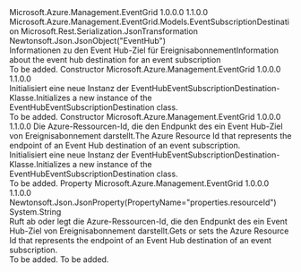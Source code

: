 <Type Name="EventHubEventSubscriptionDestination" FullName="Microsoft.Azure.Management.EventGrid.Models.EventHubEventSubscriptionDestination">
  <TypeSignature Language="C#" Value="public class EventHubEventSubscriptionDestination : Microsoft.Azure.Management.EventGrid.Models.EventSubscriptionDestination" />
  <TypeSignature Language="ILAsm" Value=".class public auto ansi beforefieldinit EventHubEventSubscriptionDestination extends Microsoft.Azure.Management.EventGrid.Models.EventSubscriptionDestination" />
  <TypeSignature Language="DocId" Value="T:Microsoft.Azure.Management.EventGrid.Models.EventHubEventSubscriptionDestination" />
  <TypeSignature Language="VB.NET" Value="Public Class EventHubEventSubscriptionDestination&#xA;Inherits EventSubscriptionDestination" />
  <TypeSignature Language="F#" Value="type EventHubEventSubscriptionDestination = class&#xA;    inherit EventSubscriptionDestination" />
  <AssemblyInfo>
    <AssemblyName>Microsoft.Azure.Management.EventGrid</AssemblyName>
    <AssemblyVersion>1.0.0.0</AssemblyVersion>
    <AssemblyVersion>1.1.0.0</AssemblyVersion>
  </AssemblyInfo>
  <Base>
    <BaseTypeName>Microsoft.Azure.Management.EventGrid.Models.EventSubscriptionDestination</BaseTypeName>
  </Base>
  <Interfaces />
  <Attributes>
    <Attribute>
      <AttributeName>Microsoft.Rest.Serialization.JsonTransformation</AttributeName>
    </Attribute>
    <Attribute>
      <AttributeName>Newtonsoft.Json.JsonObject("EventHub")</AttributeName>
    </Attribute>
  </Attributes>
  <Docs>
    <summary>
            <span data-ttu-id="ddbf9-101">Informationen zu den Event Hub-Ziel für Ereignisabonnement</span><span class="sxs-lookup"><span data-stu-id="ddbf9-101">Information about the event hub destination for an event subscription</span></span>
            </summary>
    <remarks>To be added.</remarks>
  </Docs>
  <Members>
    <Member MemberName=".ctor">
      <MemberSignature Language="C#" Value="public EventHubEventSubscriptionDestination ();" />
      <MemberSignature Language="ILAsm" Value=".method public hidebysig specialname rtspecialname instance void .ctor() cil managed" />
      <MemberSignature Language="DocId" Value="M:Microsoft.Azure.Management.EventGrid.Models.EventHubEventSubscriptionDestination.#ctor" />
      <MemberSignature Language="VB.NET" Value="Public Sub New ()" />
      <MemberType>Constructor</MemberType>
      <AssemblyInfo>
        <AssemblyName>Microsoft.Azure.Management.EventGrid</AssemblyName>
        <AssemblyVersion>1.0.0.0</AssemblyVersion>
        <AssemblyVersion>1.1.0.0</AssemblyVersion>
      </AssemblyInfo>
      <Parameters />
      <Docs>
        <summary>
            <span data-ttu-id="ddbf9-102">Initialisiert eine neue Instanz der EventHubEventSubscriptionDestination-Klasse.</span><span class="sxs-lookup"><span data-stu-id="ddbf9-102">Initializes a new instance of the EventHubEventSubscriptionDestination class.</span></span>
            </summary>
        <remarks>To be added.</remarks>
      </Docs>
    </Member>
    <Member MemberName=".ctor">
      <MemberSignature Language="C#" Value="public EventHubEventSubscriptionDestination (string resourceId = null);" />
      <MemberSignature Language="ILAsm" Value=".method public hidebysig specialname rtspecialname instance void .ctor(string resourceId) cil managed" />
      <MemberSignature Language="DocId" Value="M:Microsoft.Azure.Management.EventGrid.Models.EventHubEventSubscriptionDestination.#ctor(System.String)" />
      <MemberSignature Language="VB.NET" Value="Public Sub New (Optional resourceId As String = null)" />
      <MemberSignature Language="F#" Value="new Microsoft.Azure.Management.EventGrid.Models.EventHubEventSubscriptionDestination : string -&gt; Microsoft.Azure.Management.EventGrid.Models.EventHubEventSubscriptionDestination" Usage="new Microsoft.Azure.Management.EventGrid.Models.EventHubEventSubscriptionDestination resourceId" />
      <MemberType>Constructor</MemberType>
      <AssemblyInfo>
        <AssemblyName>Microsoft.Azure.Management.EventGrid</AssemblyName>
        <AssemblyVersion>1.0.0.0</AssemblyVersion>
        <AssemblyVersion>1.1.0.0</AssemblyVersion>
      </AssemblyInfo>
      <Parameters>
        <Parameter Name="resourceId" Type="System.String" />
      </Parameters>
      <Docs>
        <param name="resourceId"><span data-ttu-id="ddbf9-103">Die Azure-Ressourcen-Id, die den Endpunkt des ein Event Hub-Ziel von Ereignisabonnement darstellt.</span><span class="sxs-lookup"><span data-stu-id="ddbf9-103">The Azure Resource Id that represents the endpoint of an Event Hub destination of an event subscription.</span></span></param>
        <summary>
            <span data-ttu-id="ddbf9-104">Initialisiert eine neue Instanz der EventHubEventSubscriptionDestination-Klasse.</span><span class="sxs-lookup"><span data-stu-id="ddbf9-104">Initializes a new instance of the EventHubEventSubscriptionDestination class.</span></span>
            </summary>
        <remarks>To be added.</remarks>
      </Docs>
    </Member>
    <Member MemberName="ResourceId">
      <MemberSignature Language="C#" Value="public string ResourceId { get; set; }" />
      <MemberSignature Language="ILAsm" Value=".property instance string ResourceId" />
      <MemberSignature Language="DocId" Value="P:Microsoft.Azure.Management.EventGrid.Models.EventHubEventSubscriptionDestination.ResourceId" />
      <MemberSignature Language="VB.NET" Value="Public Property ResourceId As String" />
      <MemberSignature Language="F#" Value="member this.ResourceId : string with get, set" Usage="Microsoft.Azure.Management.EventGrid.Models.EventHubEventSubscriptionDestination.ResourceId" />
      <MemberType>Property</MemberType>
      <AssemblyInfo>
        <AssemblyName>Microsoft.Azure.Management.EventGrid</AssemblyName>
        <AssemblyVersion>1.0.0.0</AssemblyVersion>
        <AssemblyVersion>1.1.0.0</AssemblyVersion>
      </AssemblyInfo>
      <Attributes>
        <Attribute>
          <AttributeName>Newtonsoft.Json.JsonProperty(PropertyName="properties.resourceId")</AttributeName>
        </Attribute>
      </Attributes>
      <ReturnValue>
        <ReturnType>System.String</ReturnType>
      </ReturnValue>
      <Docs>
        <summary>
            <span data-ttu-id="ddbf9-105">Ruft ab oder legt die Azure-Ressourcen-Id, die den Endpunkt des ein Event Hub-Ziel von Ereignisabonnement darstellt.</span><span class="sxs-lookup"><span data-stu-id="ddbf9-105">Gets or sets the Azure Resource Id that represents the endpoint of an Event Hub destination of an event subscription.</span></span>
            </summary>
        <value>To be added.</value>
        <remarks>To be added.</remarks>
      </Docs>
    </Member>
  </Members>
</Type>